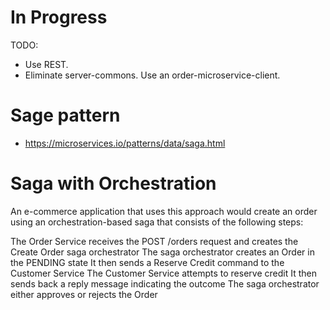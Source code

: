 # In Progress

TODO: 
- Use REST.
- Eliminate server-commons. Use an order-microservice-client.

# Sage pattern
* https://microservices.io/patterns/data/saga.html

# Saga with Orchestration

An e-commerce application that uses this approach would create an order using an orchestration-based saga that consists of the following steps:

The Order Service receives the POST /orders request and creates the Create Order saga orchestrator
The saga orchestrator creates an Order in the PENDING state
It then sends a Reserve Credit command to the Customer Service
The Customer Service attempts to reserve credit
It then sends back a reply message indicating the outcome
The saga orchestrator either approves or rejects the Order



